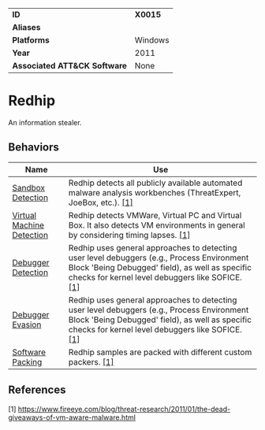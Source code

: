 |||
|---------|------------------------|
|**ID**|**X0015**|
|**Aliases**||
|**Platforms**|Windows|
|**Year**| 2011 |
|**Associated ATT&CK Software**|None|

Redhip
======
An information stealer.

Behaviors
---------
|Name|Use|
|---------------------|-------------------------------------------------------|
|[Sandbox Detection](https://github.com/MBCProject/mbc-beta/blob/master/anti-behavioral-analysis/detect-sandbox.md) | Redhip detects all publicly available automated malware analysis workbenches (ThreatExpert, JoeBox, etc.). [[1]](#1)|
|[Virtual Machine Detection](https://github.com/MBCProject/mbc-beta/blob/master/anti-behavioral-analysis/detect-vm.md) | Redhip detects VMWare, Virtual PC and Virtual Box. It also detects VM environments in general by considering timing lapses. [[1]](#1)|
|[Debugger Detection](https://github.com/MBCProject/mbc-beta/blob/master/anti-behavioral-analysis/detect-debugger.md) | Redhip uses general approaches to detecting user level debuggers (e.g., Process Environment Block 'Being Debugged' field), as well as specific checks for kernel level debuggers like SOFICE. [[1]](#1)|
|[Debugger Evasion](https://github.com/MBCProject/mbc-beta/blob/master/anti-behavioral-analysis/evade-debugger.md) | Redhip uses general approaches to detecting user level debuggers (e.g., Process Environment Block 'Being Debugged' field), as well as specific checks for kernel level debuggers like SOFICE. [[1]](#1)|
|[Software Packing](https://github.com/MBCProject/mbc-beta/blob/master/anti-static-analysis/software-packing.md) | Redhip samples are packed with different custom packers. [[1]](#1)|

References
----------
<a name="1">[1]</a> https://www.fireeye.com/blog/threat-research/2011/01/the-dead-giveaways-of-vm-aware-malware.html 
 